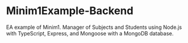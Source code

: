 # Minim1Example-Backend
EA example of Minim1. Manager of Subjects and Students using Node.js with TypeScript, Express, and Mongoose with a MongoDB database.
